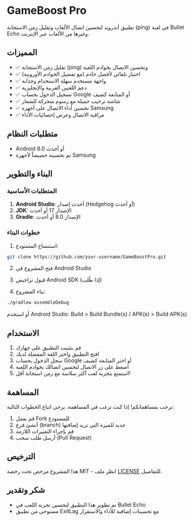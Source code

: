 # GameBoost Pro

تطبيق أندرويد لتحسين اتصال الألعاب وتقليل زمن الاستجابة (ping) في لعبة Bullet Echo وغيرها من الألعاب عبر الإنترنت.

## المميزات

- ✅ تقليل زمن الاستجابة (ping) وتحسين الاتصال بخوادم اللعبة
- ✅ اختيار تلقائي لأفضل خادم (مع تفضيل الخوادم الأوروبية)
- ✅ واجهة مستخدم سهلة الاستخدام وجذابة
- ✅ دعم اللغتين العربية والإنجليزية
- ✅ تسجيل الدخول بحساب Google أو المتابعة كضيف
- ✅ شاشة ترحيب جميلة مع رسوم متحركة للشعار
- ✅ تحسين أداء الاتصال على أجهزة Samsung
- ✅ مراقبة الاتصال وعرض إحصائيات الأداء

## متطلبات النظام

- Android 8.0 أو أحدث
- تم تحسينه خصيصاً لأجهزة Samsung

## البناء والتطوير

### المتطلبات الأساسية

1. **Android Studio**: أحدث إصدار (Hedgehog أو أحدث)
2. **JDK**: الإصدار 17 أو أحدث
3. **Gradle**: الإصدار 8.0 أو أحدث

### خطوات البناء

1. استنساخ المستودع:
```bash
git clone https://github.com/your-username/GameBoostPro.git
```

2. فتح المشروع في Android Studio

3. قبول تراخيص Android SDK (إذا طُلب)

4. بناء المشروع:
```bash
./gradlew assembleDebug
```

أو استخدم Android Studio: Build > Build Bundle(s) / APK(s) > Build APK(s)

## الاستخدام

1. قم بتثبيت التطبيق على جهازك
2. افتح التطبيق واختر اللغة المفضلة لديك
3. سجل الدخول بحساب Google أو اختر المتابعة كضيف
4. اضغط على زر الاتصال لتحسين اتصالك بخوادم اللعبة
5. استمتع بتجربة لعب أكثر سلاسة مع زمن استجابة أقل!

## المساهمة

نرحب بمساهماتكم! إذا كنت ترغب في المساهمة، يرجى اتباع الخطوات التالية:

1. قم بعمل Fork للمستودع
2. أنشئ فرع (branch) جديد للميزة التي تريد إضافتها
3. قم بإجراء التغييرات اللازمة
4. أرسل طلب سحب (Pull Request)

## الترخيص

هذا المشروع مرخص تحت رخصة MIT - انظر ملف [LICENSE](LICENSE) للتفاصيل.

## شكر وتقدير

- تم تطوير هذا التطبيق لتحسين تجربة اللعب في Bullet Echo
- مستوحى من تطبيق ExitLag مع تحسينات إضافية للأداء والاستقرار
